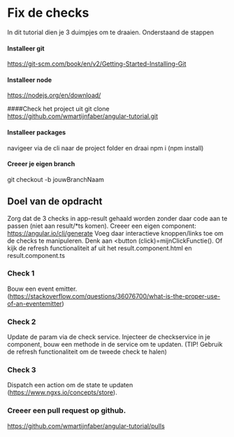 # Fix de checks
In dit tutorial dien je 3 duimpjes om te draaien. Onderstaand de stappen

#### Installeer git
https://git-scm.com/book/en/v2/Getting-Started-Installing-Git

#### Installeer node
https://nodejs.org/en/download/

####Check het project uit
git clone https://github.com/wmartijnfaber/angular-tutorial.git

#### Installeer packages
navigeer via de cli naar de project folder en draai npm i (npm install)

#### Creeer je eigen branch
git checkout -b jouwBranchNaam

## Doel van de opdracht
Zorg dat de 3 checks in app-result gehaald worden zonder daar code aan te passen (niet aan result/*ts komen). Creeer een eigen component: https://angular.io/cli/generate
Voeg daar interactieve knoppen/links toe om de checks te manipuleren. Denk aan <button (click)=mijnClickFunctie(). Of kijk de refresh functionaliteit af uit het result.component.html en result.component.ts

### Check 1
Bouw een event emitter. (https://stackoverflow.com/questions/36076700/what-is-the-proper-use-of-an-eventemitter)

### Check 2
Update de param via de check service. Injecteer de  checkservice in je component, bouw een methode in de service om te updaten.
(TIP! Gebruik de refresh functionaliteit om de tweede check te halen)

### Check 3
Dispatch een action om de state te updaten (https://www.ngxs.io/concepts/store).


### Creeer een pull request op github.
https://github.com/wmartijnfaber/angular-tutorial/pulls
